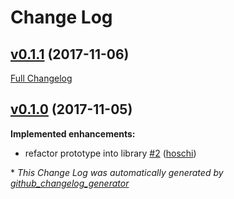 # Change Log

## [v0.1.1](https://github.com/hoschi/yode/tree/v0.1.1) (2017-11-06)
[Full Changelog](https://github.com/hoschi/yode/compare/v0.1.0...v0.1.1)

## [v0.1.0](https://github.com/hoschi/yode/tree/v0.1.0) (2017-11-05)
**Implemented enhancements:**

- refactor prototype into library [\#2](https://github.com/hoschi/yode/pull/2) ([hoschi](https://github.com/hoschi))



\* *This Change Log was automatically generated by [github_changelog_generator](https://github.com/skywinder/Github-Changelog-Generator)*